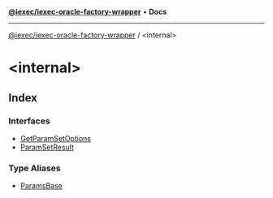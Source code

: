 [**@iexec/iexec-oracle-factory-wrapper**](../README.md) • **Docs**

***

[@iexec/iexec-oracle-factory-wrapper](../globals.md) / \<internal\>

# \<internal\>

## Index

### Interfaces

- [GetParamSetOptions](interfaces/GetParamSetOptions.md)
- [ParamSetResult](interfaces/ParamSetResult.md)

### Type Aliases

- [ParamsBase](type-aliases/ParamsBase.md)
